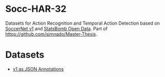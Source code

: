 # Socc-HAR-32

Datasets for Action Recognition and Temporal Action Detection based on [SoccerNet v1](https://silviogiancola.github.io/SoccerNet/) and [StatsBomb Open Data](https://github.com/statsbomb/open-data). Part of https://github.com/simnado/Master-Thesis.

# Datasets

* [v1 as JSON Annotations](https://raw.githubusercontent.com/simnado/Socc-HAR-32/master/data/socc-har-32-v0.4.1.json)
